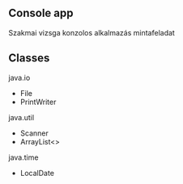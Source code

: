 ## Console app

Szakmai vizsga konzolos alkalmazás mintafeladat

## Classes

java.io
- File 
- PrintWriter 

java.util
- Scanner
- ArrayList<>

java.time
- LocalDate 